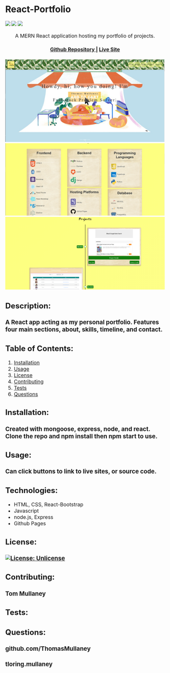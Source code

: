 # React-Portfolio

<div>
    <h4>
    </a>
    <a href="https://github.com/ThomasMullaney/React-Portfolio/stargazers"><img src="https://img.shields.io/github/stars/ThomasMullaney/React-Portfolio.svg?style=plasticr"/></a>
    <a href="https://github.com/ThomasMullaney/React-Portfolio/commits/master"><img src="https://img.shields.io/github/last-commit/ThomasMullaney/React-Portfolio.svg?style=plasticr"/></a>
        <a href="https://github.com/ThomasMullaney/React-Portfolio/commits/master"><img src="https://img.shields.io/github/commit-activity/y/ThomasMullaney/React-Portfolio.svg?style=plasticr"/></a>
    </h4>
</div>

<p align="center"><font size="3">
A MERN React application hosting my portfolio of projects.</p>
<div align="center"><a name="menu"></a>
  <h4>
    <a href="https://github.com/ThomasMullaney/React-Portfolio">
      Github Repository
    </a>
<span> | </span>
<a href="https://thomasmullaney.github.io/React-Portfolio/">
      Live Site
    </a>
  </h4>
</div>

![Screenshot of Application](src/assets/images/readme/Capture.PNG)
![Screenshot of Application](src/assets/images/readme/Capture1.PNG)
![Screenshot of Application](src/assets/images/readme/Capture2.PNG)
    

## Description:
### A React app acting as my personal portfolio. Features four main sections, about, skills, timeline, and contact. 

## Table of Contents:
     
1. [Installation](#installation)
2. [Usage](#usage)
3. [License](#license)
4. [Contributing](#contributing)
5. [Tests](#tests)
6. [Questions](#questions) 

## Installation: 
### Created with mongoose, express, node, and react. Clone the repo and npm install then npm start to use. 

## Usage:
### Can click buttons to link to live sites, or source code. 

## Technologies:
<ul>
<li>HTML, CSS, React-Bootstrap</li>
<li>Javascript </li>
<li>node.js, Express</li>
<li>Github Pages</li>
</ul>

## License:
### [![License: Unlicense](https://img.shields.io/badge/license-Unlicense-blue.svg)](http://unlicense.org/)
    
## Contributing:
### Tom Mullaney

## Tests:
### 

    
## Questions:
### github.com/ThomasMullaney
### tloring.mullaney